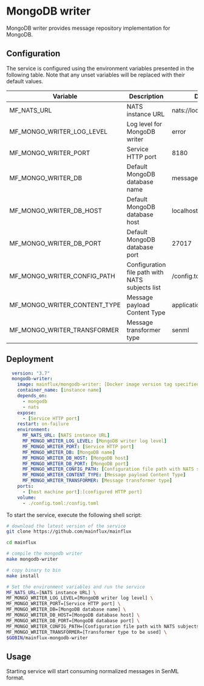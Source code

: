 # MongoDB writer

MongoDB writer provides message repository implementation for MongoDB.

## Configuration

The service is configured using the environment variables presented in the
following table. Note that any unset variables will be replaced with their
default values.

| Variable                     | Description                                     | Default                |
| ---------------------------- | ----------------------------------------------- | ---------------------- |
| MF_NATS_URL                  | NATS instance URL                               | nats://localhost:4222  |
| MF_MONGO_WRITER_LOG_LEVEL    | Log level for MongoDB writer                    | error                  |
| MF_MONGO_WRITER_PORT         | Service HTTP port                               | 8180                   |
| MF_MONGO_WRITER_DB           | Default MongoDB database name                   | messages               |
| MF_MONGO_WRITER_DB_HOST      | Default MongoDB database host                   | localhost              |
| MF_MONGO_WRITER_DB_PORT      | Default MongoDB database port                   | 27017                  |
| MF_MONGO_WRITER_CONFIG_PATH  | Configuration file path with NATS subjects list | /config.toml           |
| MF_MONGO_WRITER_CONTENT_TYPE | Message payload Content Type                    | application/senml+json |
| MF_MONGO_WRITER_TRANSFORMER  | Message transformer type                        | senml                  |

## Deployment

```yaml
  version: "3.7"
  mongodb-writer:
    image: mainflux/mongodb-writer: [Docker image version tag specified by MF_RELEASE_TAG]
    container_name: [instance name]
    depends_on:
      - mongodb
      - nats
    expose:
      - [Service HTTP port]
    restart: on-failure
    environment:
      MF_NATS_URL: [NATS instance URL]
      MF_MONGO_WRITER_LOG_LEVEL: [MongoDB writer log level]
      MF_MONGO_WRITER_PORT: [Service HTTP port]
      MF_MONGO_WRITER_DB: [MongoDB name]
      MF_MONGO_WRITER_DB_HOST: [MongoDB host]
      MF_MONGO_WRITER_DB_PORT: [MongoDB port]
      MF_MONGO_WRITER_CONFIG_PATH: [Configuration file path with NATS subjects list]
      MF_MONGO_WRITER_CONTENT_TYPE: [Message payload Content Type]
      MF_MONGO_WRITER_TRANSFORMER: [Message transformer type]
    ports:
      - [host machine port]:[configured HTTP port]
    volume:
      - ./config.toml:/config.toml
```

To start the service, execute the following shell script:

```bash
# download the latest version of the service
git clone https://github.com/mainflux/mainflux

cd mainflux

# compile the mongodb writer
make mongodb-writer

# copy binary to bin
make install

# Set the environment variables and run the service
MF_NATS_URL=[NATS instance URL] \
MF_MONGO_WRITER_LOG_LEVEL=[MongoDB writer log level] \
MF_MONGO_WRITER_PORT=[Service HTTP port] \
MF_MONGO_WRITER_DB=[MongoDB database name] \
MF_MONGO_WRITER_DB_HOST=[MongoDB database host] \
MF_MONGO_WRITER_DB_PORT=[MongoDB database port] \
MF_MONGO_WRITER_CONFIG_PATH=[Configuration file path with NATS subjects list] \
MF_MONGO_WRITER_TRANSFORMER=[Transformer type to be used] \
$GOBIN/mainflux-mongodb-writer
```

## Usage

Starting service will start consuming normalized messages in SenML format.
